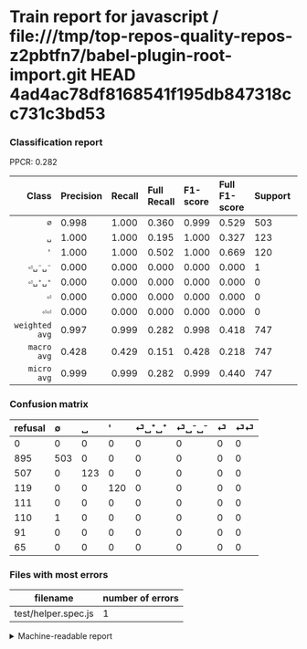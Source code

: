 # Train report for javascript / file:///tmp/top-repos-quality-repos-z2pbtfn7/babel-plugin-root-import.git HEAD 4ad4ac78df8168541f195db847318cc731c3bd53

### Classification report

PPCR: 0.282

| Class | Precision | Recall | Full Recall | F1-score | Full F1-score | Support | Full Support | PPCR |
|------:|:----------|:-------|:------------|:---------|:---------|:--------|:-------------|:-----|
| `∅` | 0.998| 1.000| 0.360| 0.999| 0.529| 503| 1398| 0.360 |
| `␣` | 1.000| 1.000| 0.195| 1.000| 0.327| 123| 630| 0.195 |
| `'` | 1.000| 1.000| 0.502| 1.000| 0.669| 120| 239| 0.502 |
| `⏎␣⁻␣⁻` | 0.000| 0.000| 0.000| 0.000| 0.000| 1| 111| 0.009 |
| `⏎␣⁺␣⁺` | 0.000| 0.000| 0.000| 0.000| 0.000| 0| 111| 0.000 |
| `⏎` | 0.000| 0.000| 0.000| 0.000| 0.000| 0| 91| 0.000 |
| `⏎⏎` | 0.000| 0.000| 0.000| 0.000| 0.000| 0| 65| 0.000 |
| `weighted avg` | 0.997| 0.999| 0.282| 0.998| 0.418| 747| 2645| 0.282 |
| `macro avg` | 0.428| 0.429| 0.151| 0.428| 0.218| 747| 2645| 0.282 |
| `micro avg` | 0.999| 0.999| 0.282| 0.999| 0.440| 747| 2645| 0.282 |

### Confusion matrix

|refusal|  ∅| ␣| '| ⏎␣⁺␣⁺| ⏎␣⁻␣⁻| ⏎| ⏎⏎| 
|:---|:---|:---|:---|:---|:---|:---|:---|
|0 |0 |0 |0 |0 |0 |0 |0 |
|895 |503 |0 |0 |0 |0 |0 |0 |
|507 |0 |123 |0 |0 |0 |0 |0 |
|119 |0 |0 |120 |0 |0 |0 |0 |
|111 |0 |0 |0 |0 |0 |0 |0 |
|110 |1 |0 |0 |0 |0 |0 |0 |
|91 |0 |0 |0 |0 |0 |0 |0 |
|65 |0 |0 |0 |0 |0 |0 |0 |

### Files with most errors

| filename | number of errors|
|:----:|:-----|
| test/helper.spec.js | 1 |

<details>
    <summary>Machine-readable report</summary>
```json
{
  "cl_report": {"\u0027": {"f1-score": 1.0, "precision": 1.0, "recall": 1.0, "support": 120}, "macro avg": {"f1-score": 0.4284295644772308, "precision": 0.4282879818594104, "recall": 0.42857142857142855, "support": 747}, "micro avg": {"f1-score": 0.998661311914324, "precision": 0.998661311914324, "recall": 0.998661311914324, "support": 747}, "weighted avg": {"f1-score": 0.9979926325626904, "precision": 0.997325279955802, "recall": 0.998661311914324, "support": 747}, "\u2205": {"f1-score": 0.9990069513406157, "precision": 0.998015873015873, "recall": 1.0, "support": 503}, "\u23ce": {"f1-score": 0.0, "precision": 0.0, "recall": 0.0, "support": 0}, "\u23ce\u23ce": {"f1-score": 0.0, "precision": 0.0, "recall": 0.0, "support": 0}, "\u23ce\u2423\u207a\u2423\u207a": {"f1-score": 0.0, "precision": 0.0, "recall": 0.0, "support": 0}, "\u23ce\u2423\u207b\u2423\u207b": {"f1-score": 0.0, "precision": 0.0, "recall": 0.0, "support": 1}, "\u2423": {"f1-score": 1.0, "precision": 1.0, "recall": 1.0, "support": 123}},
  "cl_report_full": {"\u0027": {"f1-score": 0.6685236768802229, "precision": 1.0, "recall": 0.502092050209205, "support": 239}, "macro avg": {"f1-score": 0.21773340478852868, "precision": 0.4282879818594104, "recall": 0.15101855133203818, "support": 2645}, "micro avg": {"f1-score": 0.43985849056603776, "precision": 0.998661311914324, "recall": 0.2820415879017013, "support": 2645}, "weighted avg": {"f1-score": 0.41777684663515635, "precision": 0.8560401476280495, "recall": 0.2820415879017013, "support": 2645}, "\u2205": {"f1-score": 0.5289169295478443, "precision": 0.998015873015873, "recall": 0.3597997138769671, "support": 1398}, "\u23ce": {"f1-score": 0.0, "precision": 0.0, "recall": 0.0, "support": 91}, "\u23ce\u23ce": {"f1-score": 0.0, "precision": 0.0, "recall": 0.0, "support": 65}, "\u23ce\u2423\u207a\u2423\u207a": {"f1-score": 0.0, "precision": 0.0, "recall": 0.0, "support": 111}, "\u23ce\u2423\u207b\u2423\u207b": {"f1-score": 0.0, "precision": 0.0, "recall": 0.0, "support": 111}, "\u2423": {"f1-score": 0.32669322709163345, "precision": 1.0, "recall": 0.19523809523809524, "support": 630}},
  "ppcr": 0.2824196597353497
}
```
</details>

